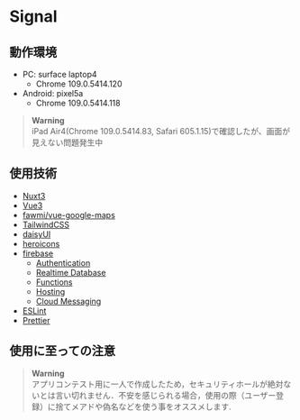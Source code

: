 # Signal


## 動作環境

- PC: surface laptop4
    - Chrome 109.0.5414.120
- Android: pixel5a 
    - Chrome 109.0.5414.118

> **Warning**  
> iPad Air4(Chrome 109.0.5414.83, Safari 605.1.15)で確認したが、画面が見えない問題発生中

## 使用技術

- [Nuxt3](https://nuxt.com, "Nuxt3")
- [Vue3](https://v3.ja.vuejs.org, "Vue3")
- [fawmi/vue-google-maps](https://github.com/fawmi/vue-google-maps, "fawmi/vue-google-maps")
- [TailwindCSS](https://tailwindcss.com, "TailwindCSS")
- [daisyUI](https://daisyui.com, "daisyUI")
- [heroicons](https://heroicons.com, "heroicons")
- [firebase](https://firebase.google.com, "firebase")
    - [Authentication](https://firebase.google.com/docs/auth, "Authentication")
    - [Realtime Database](https://firebase.google.com/docs/database, "Realtime Database")
    - [Functions](https://firebase.google.com/docs/functions, "Functions")
    - [Hosting](https://firebase.google.com/docs/hosting, "Hosting")
    - [Cloud Messaging](https://firebase.google.com/docs/cloud-messaging, "Cloud Messaging")
- [ESLint](https://eslint.org/, "ESLint")
- [Prettier](https://prettier.io/, "Prettier")

## 使用に至っての注意

> **Warning**  
> アプリコンテスト用に一人で作成したため，セキュリティホールが絶対ないとは言い切れません．不安を感じられる場合，使用の際（ユーザー登録）に捨てメアドや偽名などを使う事をオススメします.